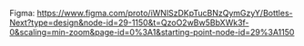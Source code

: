 Figma: https://www.figma.com/proto/iWNlSzDKpTucBNzQymGzyY/Bottles-Next?type=design&node-id=29-1150&t=QzoO2wBw5BbXWk3f-0&scaling=min-zoom&page-id=0%3A1&starting-point-node-id=29%3A1150
